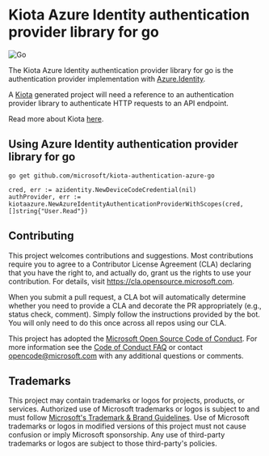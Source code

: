 # Kiota Azure Identity authentication provider library for go

![Go](https://github.com/microsoft/kiota-authentication-azure-go/actions/workflows/go.yml/badge.svg)

The Kiota Azure Identity authentication provider library for go is the authentication provider implementation with [Azure.Identity](https://github.com/azure/azure-sdk-for-go).

A [Kiota](https://github.com/microsoft/kiota) generated project will need a reference to an authentication provider library to authenticate HTTP requests to an API endpoint.

Read more about Kiota [here](https://github.com/microsoft/kiota/blob/main/README.md).

## Using Azure Identity authentication provider library for go

```Shell
go get github.com/microsoft/kiota-authentication-azure-go
```

```Golang
cred, err := azidentity.NewDeviceCodeCredential(nil)
authProvider, err := kiotaazure.NewAzureIdentityAuthenticationProviderWithScopes(cred, []string{"User.Read"})
```

## Contributing

This project welcomes contributions and suggestions.  Most contributions require you to agree to a
Contributor License Agreement (CLA) declaring that you have the right to, and actually do, grant us
the rights to use your contribution. For details, visit https://cla.opensource.microsoft.com.

When you submit a pull request, a CLA bot will automatically determine whether you need to provide
a CLA and decorate the PR appropriately (e.g., status check, comment). Simply follow the instructions
provided by the bot. You will only need to do this once across all repos using our CLA.

This project has adopted the [Microsoft Open Source Code of Conduct](https://opensource.microsoft.com/codeofconduct/).
For more information see the [Code of Conduct FAQ](https://opensource.microsoft.com/codeofconduct/faq/) or
contact [opencode@microsoft.com](mailto:opencode@microsoft.com) with any additional questions or comments.

## Trademarks

This project may contain trademarks or logos for projects, products, or services. Authorized use of Microsoft 
trademarks or logos is subject to and must follow 
[Microsoft's Trademark & Brand Guidelines](https://www.microsoft.com/en-us/legal/intellectualproperty/trademarks/usage/general).
Use of Microsoft trademarks or logos in modified versions of this project must not cause confusion or imply Microsoft sponsorship.
Any use of third-party trademarks or logos are subject to those third-party's policies.
